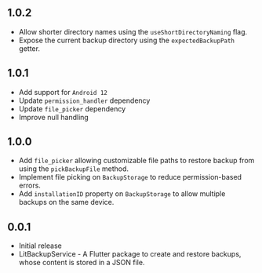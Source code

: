## 1.0.2

- Allow shorter directory names using the `useShortDirectoryNaming` flag.
- Expose the current backup directory using the `expectedBackupPath` getter.

## 1.0.1

- Add support for `Android 12`
- Update `permission_handler` dependency
- Update `file_picker` dependency
- Improve null handling

## 1.0.0

- Add `file_picker` allowing customizable file paths to restore backup from using the `pickBackupFile` method.
- Implement file picking on `BackupStorage` to reduce permission-based errors.
- Add `installationID` property on `BackupStorage` to allow multiple backups on the same device.

## 0.0.1

- Initial release
- LitBackupService - A Flutter package to create and restore backups, whose content is stored in a JSON file.

